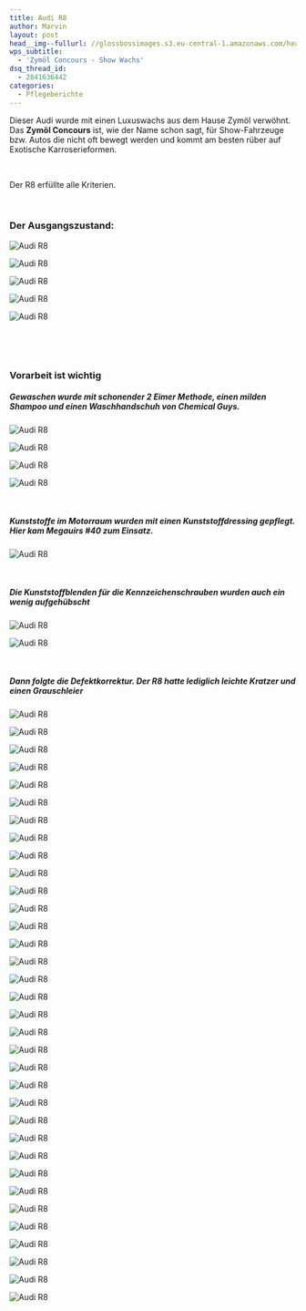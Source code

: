 ```yaml
---
title: Audi R8
author: Marvin
layout: post
head__img--fullurl: //glossbossimages.s3.eu-central-1.amazonaws.com/headerimg/audir8.jpg
wps_subtitle:
  - 'Zymöl Concours - Show Wachs'
dsq_thread_id:
  - 2841636442
categories:
  - Pflegeberichte
---
```

Dieser Audi wurde mit einen Luxuswachs aus dem Hause Zymöl verwöhnt. Das **Zymöl Concours** ist, wie der Name schon sagt, für Show-Fahrzeuge bzw. Autos die nicht oft bewegt werden und kommt am besten rüber auf Exotische Karroserieformen.

&nbsp;

Der R8 erfüllte alle Kriterien.

&nbsp;

### Der Ausgangszustand:

![Audi R8](//s3.eu-central-1.amazonaws.com/glossbossimages/marvin/audir8schwarz/IMG_5895.jpg)

![Audi R8](//s3.eu-central-1.amazonaws.com/glossbossimages/marvin/audir8schwarz/IMG_5898.jpg)

![Audi R8](//s3.eu-central-1.amazonaws.com/glossbossimages/marvin/audir8schwarz/IMG_5899.jpg)

![Audi R8](//s3.eu-central-1.amazonaws.com/glossbossimages/marvin/audir8schwarz/IMG_5900.jpg)

![Audi R8](//s3.eu-central-1.amazonaws.com/glossbossimages/marvin/audir8schwarz/IMG_5901.jpg)

&nbsp;

&nbsp;

### Vorarbeit ist wichtig

##### Gewaschen wurde mit schonender 2 Eimer Methode, einen milden Shampoo und einen Waschhandschuh von Chemical Guys.

![Audi R8](//s3.eu-central-1.amazonaws.com/glossbossimages/marvin/audir8schwarz/IMG_5904.jpg)

![Audi R8](//s3.eu-central-1.amazonaws.com/glossbossimages/marvin/audir8schwarz/IMG_5905.jpg)

![Audi R8](//s3.eu-central-1.amazonaws.com/glossbossimages/marvin/audir8schwarz/IMG_5908.jpg)

![Audi R8](//s3.eu-central-1.amazonaws.com/glossbossimages/marvin/audir8schwarz/IMG_5912.jpg)

&nbsp;

##### Kunststoffe im Motorraum wurden mit einen Kunststoffdressing gepflegt. Hier kam Megauirs #40 zum Einsatz.

![Audi R8](//s3.eu-central-1.amazonaws.com/glossbossimages/marvin/audir8schwarz/IMG_5913.jpg)

&nbsp;

##### Die Kunststoffblenden für die Kennzeichenschrauben wurden auch ein wenig aufgehübscht

![Audi R8](//s3.eu-central-1.amazonaws.com/glossbossimages/marvin/audir8schwarz/IMG_5918.jpg)

![Audi R8](//s3.eu-central-1.amazonaws.com/glossbossimages/marvin/audir8schwarz/IMG_5919.jpg)

&nbsp;

##### Dann folgte die Defektkorrektur. Der R8 hatte lediglich leichte Kratzer und einen Grauschleier

![Audi R8](//s3.eu-central-1.amazonaws.com/glossbossimages/marvin/audir8schwarz/IMG_5921.jpg)

![Audi R8](//s3.eu-central-1.amazonaws.com/glossbossimages/marvin/audir8schwarz/IMG_5923.jpg)

![Audi R8](//s3.eu-central-1.amazonaws.com/glossbossimages/marvin/audir8schwarz/IMG_5924.jpg)

![Audi R8](//s3.eu-central-1.amazonaws.com/glossbossimages/marvin/audir8schwarz/IMG_5925.jpg)

![Audi R8](//s3.eu-central-1.amazonaws.com/glossbossimages/marvin/audir8schwarz/IMG_5930.jpg)

![Audi R8](//s3.eu-central-1.amazonaws.com/glossbossimages/marvin/audir8schwarz/IMG_5937.jpg)

![Audi R8](//s3.eu-central-1.amazonaws.com/glossbossimages/marvin/audir8schwarz/IMG_5940.jpg)

![Audi R8](//s3.eu-central-1.amazonaws.com/glossbossimages/marvin/audir8schwarz/IMG_5942.jpg)

![Audi R8](//s3.eu-central-1.amazonaws.com/glossbossimages/marvin/audir8schwarz/IMG_5943.jpg)

![Audi R8](//s3.eu-central-1.amazonaws.com/glossbossimages/marvin/audir8schwarz/IMG_5944.jpg)

![Audi R8](//s3.eu-central-1.amazonaws.com/glossbossimages/marvin/audir8schwarz/IMG_5945.jpg)

![Audi R8](//s3.eu-central-1.amazonaws.com/glossbossimages/marvin/audir8schwarz/IMG_5961.jpg)

![Audi R8](//s3.eu-central-1.amazonaws.com/glossbossimages/marvin/audir8schwarz/IMG_5963.jpg)

![Audi R8](//s3.eu-central-1.amazonaws.com/glossbossimages/marvin/audir8schwarz/IMG_5964.jpg)

![Audi R8](//s3.eu-central-1.amazonaws.com/glossbossimages/marvin/audir8schwarz/IMG_5966.jpg)

![Audi R8](//s3.eu-central-1.amazonaws.com/glossbossimages/marvin/audir8schwarz/IMG_5967.jpg)

![Audi R8](//s3.eu-central-1.amazonaws.com/glossbossimages/marvin/audir8schwarz/IMG_5969.jpg)

![Audi R8](//s3.eu-central-1.amazonaws.com/glossbossimages/marvin/audir8schwarz/IMG_5971.jpg)

![Audi R8](//s3.eu-central-1.amazonaws.com/glossbossimages/marvin/audir8schwarz/IMG_5972.jpg)

![Audi R8](//s3.eu-central-1.amazonaws.com/glossbossimages/marvin/audir8schwarz/IMG_5974.jpg)

![Audi R8](//s3.eu-central-1.amazonaws.com/glossbossimages/marvin/audir8schwarz/IMG_5978.jpg)

![Audi R8](//s3.eu-central-1.amazonaws.com/glossbossimages/marvin/audir8schwarz/IMG_5983.jpg)

![Audi R8](//s3.eu-central-1.amazonaws.com/glossbossimages/marvin/audir8schwarz/IMG_5985.jpg)

![Audi R8](//s3.eu-central-1.amazonaws.com/glossbossimages/marvin/audir8schwarz/IMG_5994.jpg)

![Audi R8](//s3.eu-central-1.amazonaws.com/glossbossimages/marvin/audir8schwarz/IMG_5994_1.jpg)

![Audi R8](//s3.eu-central-1.amazonaws.com/glossbossimages/marvin/audir8schwarz/IMG_5997.jpg)

![Audi R8](//s3.eu-central-1.amazonaws.com/glossbossimages/marvin/audir8schwarz/IMG_6005.jpg)

![Audi R8](//s3.eu-central-1.amazonaws.com/glossbossimages/marvin/audir8schwarz/IMG_6011.jpg)

![Audi R8](//s3.eu-central-1.amazonaws.com/glossbossimages/marvin/audir8schwarz/IMG_6013.jpg)

![Audi R8](//s3.eu-central-1.amazonaws.com/glossbossimages/marvin/audir8schwarz/IMG_6016.jpg)

![Audi R8](//s3.eu-central-1.amazonaws.com/glossbossimages/marvin/audir8schwarz/IMG_6020.jpg)

![Audi R8](//s3.eu-central-1.amazonaws.com/glossbossimages/marvin/audir8schwarz/IMG_6025.jpg)

![Audi R8](//s3.eu-central-1.amazonaws.com/glossbossimages/marvin/audir8schwarz/IMG_6026.jpg)

![Audi R8](//s3.eu-central-1.amazonaws.com/glossbossimages/marvin/audir8schwarz/IMG_6033.jpg)
